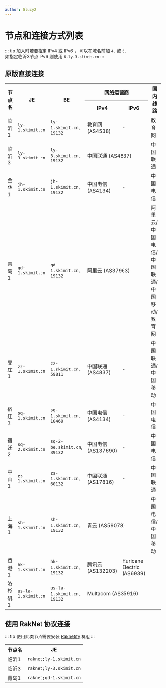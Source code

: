 ```yaml
---
author: Glucy2
---
```

# 节点和连接方式列表
::: tip
加入时若要指定 IPv4 或 IPv6 ， 可以在域名前加 `4.` 或 `6.`  
如指定临沂3节点 IPv6 则使用 `6.ly-3.skimit.cn`
:::
## 原版直接连接
<table id="normal">
    <tr>
        <th rowspan="2">节点名</th>
        <th rowspan="2">JE</th>
        <th rowspan="2">BE</th>
        <th colspan="2">网络运营商</th>
        <th rowspan="2">国内线路</th>
    </tr>
    <tr>
        <th>IPv4</th>
        <th>IPv6</th>
    </tr>
    <tr>
        <td>临沂1</td>
        <td><code id="ly-1-je">ly-1.skimit.cn</code></td>
        <td id="ly-1-be"><code>ly-1.skimit.cn</code>, <code>19132</code></td>
        <td>教育网 (AS4538)</td>
        <td>-</td>
        <td>教育网</td>
    </tr>
    <tr>
        <td>临沂3</td>
        <td><code id="ly-3-je">ly-3.skimit.cn</code></td>
        <td id="ly-3-be"><code>ly-3.skimit.cn</code>, <code>19132</code></td>
        <td colspan="2">中国联通 (AS4837)</td>
        <td>中国联通</td>
    </tr>
    <tr>
        <td>金华1</td>
        <td><code id="jh-1-je">jh-1.skimit.cn</code></td>
        <td id="jh-1-be"><code>jh-1.skimit.cn</code>, <code>19132</code></td>
        <td>中国电信 (AS4134)</td>
        <td>-</td>
        <td>中国电信</td>
    </tr>
    <tr>
        <td>青岛1</td>
        <td><code id="qd-1-je">qd-1.skimit.cn</code></td>
        <td id="qd-1-be"><code>qd-1.skimit.cn</code>, <code>19132</code></td>
        <td colspan="2">阿里云 (AS37963)</td>
        <td>阿里云/中国电信/中国联通/中国移动/教育网</td>
    </tr>
    <tr>
        <td>枣庄1</td>
        <td><code id="zz-1-je">zz-1.skimit.cn</code></td>
        <td id="zz-1-be"><code>zz-1.skimit.cn</code>, <code>59811</code></td>
        <td>中国联通 (AS4837)</td>
        <td>-</td>
        <td>中国联通/中国移动</td>
    </tr>
    <tr>
        <td>宿迁1</td>
        <td><code id="sq-1-je">sq-1.skimit.cn</code></td>
        <td id="sq-1-be"><code>sq-1.skimit.cn</code>, <code>10469</code></td>
        <td>中国电信 (AS4134)</td>
        <td>-</td>
        <td>中国电信</td>
    </tr>
    <tr>
        <td>宿迁2</td>
        <td><code id="sq-2-je">sq-2.skimit.cn</code></td>
        <td id="sq-1-be"><code>sq-2-be.skimit.cn</code>, <code>39132</code></td>
        <td>中国电信 (AS137690)</td>
        <td>-</td>
        <td>中国电信</td>
    </tr>
    <tr>
        <td>中山1</td>
        <td><code id="zs-1-je">zs-1.skimit.cn</code></td>
        <td id="zs-1-be"><code>zs-1.skimit.cn</code>, <code>60132</code></td>
        <td>中国联通 (AS17816)</td>
        <td>-</td>
        <td>中国联通</td>
    </tr>
    <tr>
        <td>上海1</td>
        <td><code id="sh-1-je">sh-1.skimit.cn</code></td>
        <td id="sh-1-be"><code>sh-1.skimit.cn</code>, <code>19132</code></td>
        <td colspan="2">青云 (AS59078)</td>
        <td>中国电信/中国移动</td>
    </tr>
    <tr>
        <td>香港1</td>
        <td><code id="hk-1-je">hk-1.skimit.cn</code></td>
        <td id="hk-1-be"><code>hk-1.skimit.cn</code>, <code>19132</code></td>
        <td>腾讯云 (AS132203)</td>
        <td>Huricane Electric (AS6939)</td>
        <td></td>
    </tr>
    <tr>
        <td>洛杉矶1</td>
        <td><code id="us-la-1-je">us-la-1.skimit.cn</code></td>
        <td id="us-la-1-be"><code>us-la-1.skimit.cn</code>, <code>19132</code></td>
        <td colspan="2">Multacom (AS35916)</td>
        <td></td>
    </tr>
</table>

## 使用 RakNet 协议连接
::: tip
使用此类节点需要安装 [Raknetify](/模组仓库#raknetify) 模组
:::
<table>
    <tr>
        <th>节点名</th>
        <th>JE</th>
    </tr>
    <tr>
        <td>临沂1</td>
        <td><code id="ly-1-je-raknet">raknet;ly-1.skimit.cn</code></td>
    </tr>
    <tr>
        <td>临沂3</td>
        <td><code id="ly-3-je-raknet">raknet;ly-3.skimit.cn</code></td>
    </tr>
    <tr>
        <td>青岛1</td>
        <td><code id="qd-1-je-raknet">raknet;qd-1.skimit.cn</code></td>
    </tr>
</table>